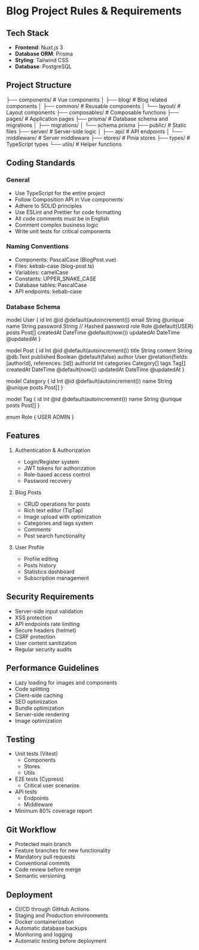# Blog Project Rules & Requirements

## Tech Stack
- **Frontend**: Nuxt.js 3
- **Database ORM**: Prisma
- **Styling**: Tailwind CSS
- **Database**: PostgreSQL

## Project Structure

├── components/           # Vue components
│   ├── blog/            # Blog related components
│   ├── common/          # Reusable components
│   └── layout/          # Layout components
├── composables/         # Composable functions
├── pages/               # Application pages
├── prisma/              # Database schema and migrations
│   ├── migrations/
│   └── schema.prisma
├── public/              # Static files
├── server/              # Server-side logic
│   ├── api/            # API endpoints
│   └── middleware/     # Server middleware
├── stores/             # Pinia stores
├── types/              # TypeScript types
└── utils/              # Helper functions

## Coding Standards

### General
- Use TypeScript for the entire project
- Follow Composition API in Vue components
- Adhere to SOLID principles
- Use ESLint and Prettier for code formatting
- All code comments must be in English
- Comment complex business logic
- Write unit tests for critical components

### Naming Conventions
- Components: PascalCase (BlogPost.vue)
- Files: kebab-case (blog-post.ts)
- Variables: camelCase
- Constants: UPPER_SNAKE_CASE
- Database tables: PascalCase
- API endpoints: kebab-case

### Database Schema

model User {
  id        Int      @id @default(autoincrement())
  email     String   @unique
  name      String
  password  String   // Hashed password
  role      Role     @default(USER)
  posts     Post[]
  createdAt DateTime @default(now())
  updatedAt DateTime @updatedAt
}

model Post {
  id          Int       @id @default(autoincrement())
  title       String
  content     String    @db.Text
  published   Boolean   @default(false)
  author      User      @relation(fields: [authorId], references: [id])
  authorId    Int
  categories  Category[]
  tags        Tag[]
  createdAt   DateTime  @default(now())
  updatedAt   DateTime  @updatedAt
}

model Category {
  id    Int     @id @default(autoincrement())
  name  String  @unique
  posts Post[]
}

model Tag {
  id    Int     @id @default(autoincrement())
  name  String  @unique
  posts Post[]
}

enum Role {
  USER
  ADMIN
}

## Features
1. Authentication & Authorization
   - Login/Register system
   - JWT tokens for authorization
   - Role-based access control
   - Password recovery

2. Blog Posts
   - CRUD operations for posts
   - Rich text editor (TipTap)
   - Image upload with optimization
   - Categories and tags system
   - Comments
   - Post search functionality

3. User Profile
   - Profile editing
   - Posts history
   - Statistics dashboard
   - Subscription management

## Security Requirements
- Server-side input validation
- XSS protection
- API endpoints rate limiting
- Secure headers (helmet)
- CSRF protection
- User content sanitization
- Regular security audits

## Performance Guidelines
- Lazy loading for images and components
- Code splitting
- Client-side caching
- SEO optimization
- Bundle optimization
- Server-side rendering
- Image optimization

## Testing
- Unit tests (Vitest)
  - Components
  - Stores
  - Utils
- E2E tests (Cypress)
  - Critical user scenarios
- API tests
  - Endpoints
  - Middleware
- Minimum 80% coverage report

## Git Workflow
- Protected main branch
- Feature branches for new functionality
- Mandatory pull requests
- Conventional commits
- Code review before merge
- Semantic versioning

## Deployment
- CI/CD through GitHub Actions
- Staging and Production environments
- Docker containerization
- Automatic database backups
- Monitoring and logging
- Automatic testing before deployment
